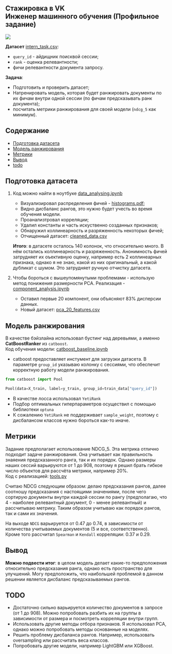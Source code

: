 ## Стажировка в VK<br>Инженер машинного обучения (Профильное задание)

![](images/img.png)

**Датасет** [intern_task.csv](original_data/intern_task.csv):
- `query_id` - айдищник поисквой сессии;
- `rank` - оценка релевантности;
- фичи релевантности документа запросу.

**Задача**:
- Подготовить и проверить датасет;
- Натренировать модель, которая будет ранжировать документы по их фичам внутри одной сессии (по фичам предсказывать ранк документа);
- посчитать метрики ранжирования для своей модели (`ndcg_5` как минимум).

## Содержание
- [Подготовка датасета](#подготовка-дадасета)
- [Модель ранжирования](#модель-ранжирования)
- [Метрики](#метрики)
- [Вывод](#Вывод)
- [todo](#TODO)

## Подготовка датасета
1) Код можно найти в ноутбуке [data_analysing.ipynb](data_analysing.ipynb)

   * Визуализировал распределения фичей - [histograms.pdf](images/histograms.pdf);
   * Видно дисбаланс рангов, это нужно будет учесть во время обучения модели.
   * Проанализтровал корреляции;
   * Удалил константы и часть искуственно созданных признаков;
   * Обнаружил коллинеарность и разряженность некоторых фичей;
   * Отчищенный датасет: [cleaned_data.csv](original_data/cleaned_data.csv)

   **Итого**: в датасете осталось 140 колонок, что относительно много. В нём остались коллинеарность и разряженность.
    Анонимность фичей затрудняет их оъективную оценку, например есть 2 коллинеарных признака, однако я не знаю, какой из них оригинальный, а какой дубликат с шумом. Это затрудняет ручную отчистку датасета.


2) Чтобы бороться с вышеупомянутыми проблемами - использую метод понижения размерности PCA.
    Реализация - [component_analysis.ipynb](component_analysis.ipynb)

   * Оставил первые 20 компонент, они объясняют 83% дисперсии данных.
   * Новый датасет: [pca_20_features.csv](original_data/pca_20_features.csv)

## Модель ранжирования
В качестве бэйзлайна использовал бустинг над деревьями, а именно **CatBoostRanker** из `catboost`.<br>
Код обучения модели: [catboost_baseline.ipynb](catboost_baseline.ipynb)

* catboost предоставляет инстумент для загрузки датасета. В параметре `group_id` указываю колонку с сессиями, что обеспечит корректную работу модели ранжирования.
```python
from catboost import Pool

Pool(data=X_train, label=y_train, group_id=train_data["query_id"])
```
* В качестве лосса использовал `YetiRank`
* Подбор оптимальных гиперпараметров осуществил с помощью библиотеки `optuna`
* К сожалению `YetiRank` не поддерживает `sample_weight`, поэтому с дисбалансом классов нужно бороться как-то иначе. 

## Метрики
Задание предполагает использование NDCG_5. Эта метрика отлично подходит задаче ранжирования. Она учитывает как правильность знаяения предсказанного ранга, так и их порядок. Однако размеры наших сессий варьируются от 1 до 908, поэтому я решил брать гибкое число объектов для рассчёта метрики, например 20%.<br>
Код с реализацией: [tools.py](tools.py)

Считаю NDCG следующим образом: делаю предсказания рангов, далее соотношу предсказания с настоящими значениями, после чего сортирую документы внутри каждой сессии по рангу (предполагаю, что 4 - наиболее релевантный документ, 0 - менее релевантный) и рассчитываю метрику. Таким образом учитываю как порядок рангов, так и сами их значения.

На выходе `NDCG` варьируется от 0.47 до 0.74, в зависимости от количества учитываемых документов (5 и все, соответственно).<br>
Кроме того рассчитал `Spearman` и `Kendall` корреляции: 0.37 и 0.29.


## Вывод
**Можно подвести итог**: в целом модель делает какие-то предположения относительно предсказания ранга, однако есть пространство для улучшений. Могу предположить, что наибольшей проблемой в данном решении является дисбаланс предсказываемых рангов. 

## TODO
* Достаточно сильно варьируется количество документов в запросе (от 1 до 908). Можно попробовать разбить их на группы в зависимости от размера и посмотреть корреляции внутри групп.
* Использовать другие методы отбора признаков. Я использовал PCA, однако можно попробовать методы основанные на моделях.
* Решить проблему дисбаланса рангов. Например, использовать oversampling или рассчитать веса классов.
* Попробовать другие модели, например LightGBM или XGBoost.








